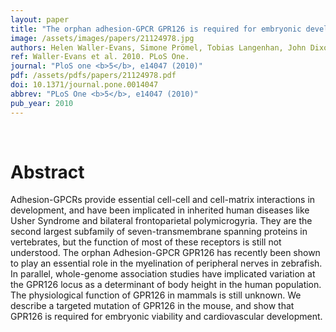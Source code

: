 ```yaml
---
layout: paper
title: "The orphan adhesion-GPCR GPR126 is required for embryonic development in the mouse."
image: /assets/images/papers/21124978.jpg
authors: Helen Waller-Evans, Simone Prömel, Tobias Langenhan, John Dixon, Dirk Zahn, William H Colledge, Joanne Doran, Mark B L Carlton, Ben Davies, Samuel A J R Aparicio, Johannes Grosse, Andreas P Russ
ref: Waller-Evans et al. 2010. PLoS One.
journal: "PloS one <b>5</b>, e14047 (2010)"
pdf: /assets/pdfs/papers/21124978.pdf
doi: 10.1371/journal.pone.0014047
abbrev: "PLoS One <b>5</b>, e14047 (2010)"
pub_year: 2010
---
```


<br />
<div data-badge-popover="right" data-badge-type="donut" data-pmid="21124978" data-hide-no-mentions="true" class="altmetric-embed"></div>

# Abstract

Adhesion-GPCRs provide essential cell-cell and cell-matrix interactions in development, and have been implicated in inherited human diseases like Usher Syndrome and bilateral frontoparietal polymicrogyria. They are the second largest subfamily of seven-transmembrane spanning proteins in vertebrates, but the function of most of these receptors is still not understood. The orphan Adhesion-GPCR GPR126 has recently been shown to play an essential role in the myelination of peripheral nerves in zebrafish. In parallel, whole-genome association studies have implicated variation at the GPR126 locus as a determinant of body height in the human population. The physiological function of GPR126 in mammals is still unknown. We describe a targeted mutation of GPR126 in the mouse, and show that GPR126 is required for embryonic viability and cardiovascular development.


